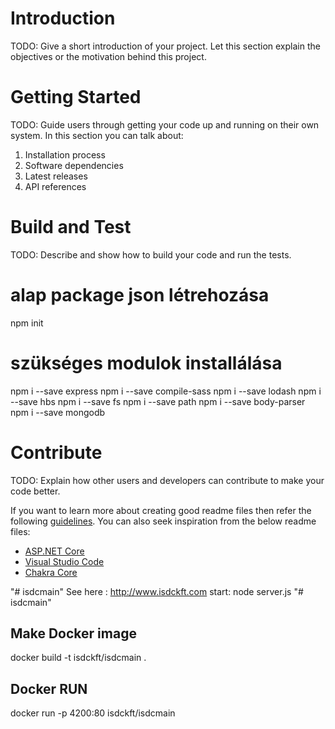# Introduction 
TODO: Give a short introduction of your project. Let this section explain the objectives or the motivation behind this project. 

# Getting Started
TODO: Guide users through getting your code up and running on their own system. In this section you can talk about:
1.	Installation process
2.	Software dependencies
3.	Latest releases
4.	API references

# Build and Test
TODO: Describe and show how to build your code and run the tests. 
# alap package json létrehozása
npm init  
# szükséges modulok installálása

npm i --save  express
npm i --save  compile-sass
npm i --save  lodash
npm i --save  hbs
npm i --save  fs 
npm i --save  path
npm i --save  body-parser
npm i --save  mongodb


# Contribute
TODO: Explain how other users and developers can contribute to make your code better. 

If you want to learn more about creating good readme files then refer the following [guidelines](https://docs.microsoft.com/en-us/azure/devops/repos/git/create-a-readme?view=azure-devops). You can also seek inspiration from the below readme files:
- [ASP.NET Core](https://github.com/aspnet/Home)
- [Visual Studio Code](https://github.com/Microsoft/vscode)
- [Chakra Core](https://github.com/Microsoft/ChakraCore)

"# isdcmain" 
See here : http://www.isdckft.com
start: node server.js
"# isdcmain" 

## Make Docker image 
docker build -t isdckft/isdcmain .

## Docker RUN
docker run -p 4200:80 isdckft/isdcmain 
